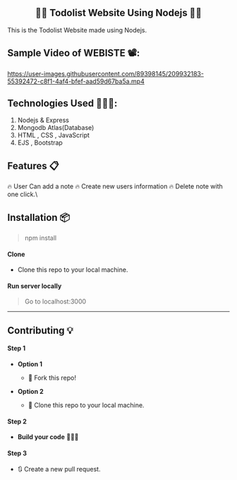 <h2 align="center">✍🏽 Todolist Website Using Nodejs 👨‍💻</h2>

<p>This is the Todolist Website made using Nodejs.</p>

## Sample Video of WEBISTE  📽️:


https://user-images.githubusercontent.com/89398145/209932183-55392472-c8f1-4af4-bfef-aad59d67ba5a.mp4



## Technologies Used 👨🏽‍💻:
1. Nodejs & Express
2. Mongodb Atlas(Database)
3. HTML , CSS , JavaScript
4. EJS , Bootstrap


## Features 📋
🔥 User Can add  a note
🔥 Create new users information
🔥 Delete note with one click.\



## Installation 📦

>npm install 

#### Clone

- Clone this repo to your local machine.

#### Run server locally

> Go to localhost:3000





----

## Contributing 💡


#### Step 1

- **Option 1**
    - 🍴 Fork this repo!

- **Option 2**
    - 👯 Clone this repo to your local machine.


#### Step 2

- **Build your code** 🔨🔨🔨

#### Step 3

- 🔃 Create a new pull request.
